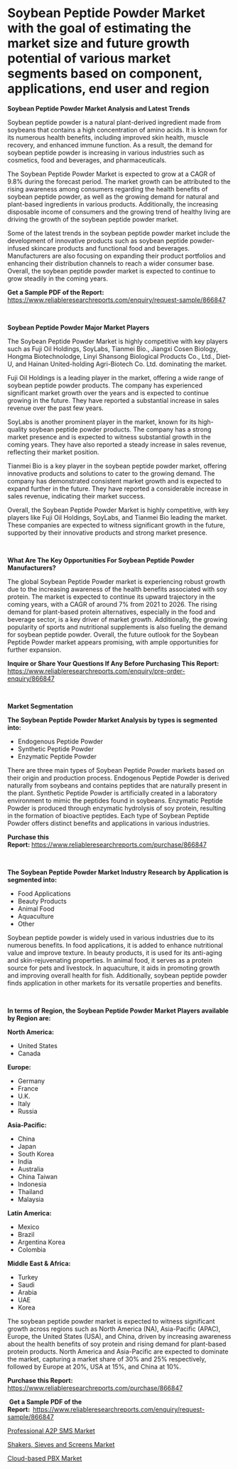 <p><h1>Soybean Peptide Powder Market with the goal of estimating the market size and future growth potential of various market segments based on component, applications, end user and region</h1></p><p><strong>Soybean Peptide Powder Market Analysis and Latest Trends</strong></p>
<p><p>Soybean peptide powder is a natural plant-derived ingredient made from soybeans that contains a high concentration of amino acids. It is known for its numerous health benefits, including improved skin health, muscle recovery, and enhanced immune function. As a result, the demand for soybean peptide powder is increasing in various industries such as cosmetics, food and beverages, and pharmaceuticals.</p><p>The Soybean Peptide Powder Market is expected to grow at a CAGR of 9.8% during the forecast period. The market growth can be attributed to the rising awareness among consumers regarding the health benefits of soybean peptide powder, as well as the growing demand for natural and plant-based ingredients in various products. Additionally, the increasing disposable income of consumers and the growing trend of healthy living are driving the growth of the soybean peptide powder market.</p><p>Some of the latest trends in the soybean peptide powder market include the development of innovative products such as soybean peptide powder-infused skincare products and functional food and beverages. Manufacturers are also focusing on expanding their product portfolios and enhancing their distribution channels to reach a wider consumer base. Overall, the soybean peptide powder market is expected to continue to grow steadily in the coming years.</p></p>
<p><strong>Get a Sample PDF of the Report:&nbsp;</strong> <a href="https://www.reliableresearchreports.com/enquiry/request-sample/866847">https://www.reliableresearchreports.com/enquiry/request-sample/866847</a></p>
<p>&nbsp;</p>
<p><strong>Soybean Peptide Powder Major Market Players</strong></p>
<p><p>The Soybean Peptide Powder Market is highly competitive with key players such as Fuji Oil Holdings, SoyLabs, Tianmei Bio., Jiangxi Cosen Biology, Hongma Biotechnolodge, Linyi Shansong Biological Products Co., Ltd., Diet-U, and Hainan United-holding Agri-Biotech Co. Ltd. dominating the market.</p><p>Fuji Oil Holdings is a leading player in the market, offering a wide range of soybean peptide powder products. The company has experienced significant market growth over the years and is expected to continue growing in the future. They have reported a substantial increase in sales revenue over the past few years.</p><p>SoyLabs is another prominent player in the market, known for its high-quality soybean peptide powder products. The company has a strong market presence and is expected to witness substantial growth in the coming years. They have also reported a steady increase in sales revenue, reflecting their market position.</p><p>Tianmei Bio is a key player in the soybean peptide powder market, offering innovative products and solutions to cater to the growing demand. The company has demonstrated consistent market growth and is expected to expand further in the future. They have reported a considerable increase in sales revenue, indicating their market success.</p><p>Overall, the Soybean Peptide Powder Market is highly competitive, with key players like Fuji Oil Holdings, SoyLabs, and Tianmei Bio leading the market. These companies are expected to witness significant growth in the future, supported by their innovative products and strong market presence.</p></p>
<p>&nbsp;</p>
<p><strong>What Are The Key Opportunities For Soybean Peptide Powder Manufacturers?</strong></p>
<p><p>The global Soybean Peptide Powder market is experiencing robust growth due to the increasing awareness of the health benefits associated with soy protein. The market is expected to continue its upward trajectory in the coming years, with a CAGR of around 7% from 2021 to 2026. The rising demand for plant-based protein alternatives, especially in the food and beverage sector, is a key driver of market growth. Additionally, the growing popularity of sports and nutritional supplements is also fueling the demand for soybean peptide powder. Overall, the future outlook for the Soybean Peptide Powder market appears promising, with ample opportunities for further expansion.</p></p>
<p><strong>Inquire or Share Your Questions If Any Before Purchasing This Report:</strong> <a href="https://www.reliableresearchreports.com/enquiry/pre-order-enquiry/866847">https://www.reliableresearchreports.com/enquiry/pre-order-enquiry/866847</a></p>
<p>&nbsp;</p>
<p><strong>Market Segmentation</strong></p>
<p><strong>The Soybean Peptide Powder Market Analysis by types is segmented into:</strong></p>
<p><ul><li>Endogenous Peptide Powder</li><li>Synthetic Peptide Powder</li><li>Enzymatic Peptide Powder</li></ul></p>
<p><p>There are three main types of Soybean Peptide Powder markets based on their origin and production process. Endogenous Peptide Powder is derived naturally from soybeans and contains peptides that are naturally present in the plant. Synthetic Peptide Powder is artificially created in a laboratory environment to mimic the peptides found in soybeans. Enzymatic Peptide Powder is produced through enzymatic hydrolysis of soy protein, resulting in the formation of bioactive peptides. Each type of Soybean Peptide Powder offers distinct benefits and applications in various industries.</p></p>
<p><strong>Purchase this Report:&nbsp;</strong><a href="https://www.reliableresearchreports.com/purchase/866847">https://www.reliableresearchreports.com/purchase/866847</a></p>
<p>&nbsp;</p>
<p><strong>The Soybean Peptide Powder Market Industry Research by Application is segmented into:</strong></p>
<p><ul><li>Food Applications</li><li>Beauty Products</li><li>Animal Food</li><li>Aquaculture</li><li>Other</li></ul></p>
<p><p>Soybean peptide powder is widely used in various industries due to its numerous benefits. In food applications, it is added to enhance nutritional value and improve texture. In beauty products, it is used for its anti-aging and skin-rejuvenating properties. In animal food, it serves as a protein source for pets and livestock. In aquaculture, it aids in promoting growth and improving overall health for fish. Additionally, soybean peptide powder finds application in other markets for its versatile properties and benefits.</p></p>
<p>&nbsp;</p>
<p><strong>In terms of Region, the Soybean Peptide Powder Market Players available by Region are:</strong></p>
<p>
    <p> <strong> North America: </strong>
        <ul>
            <li>United States</li>
            <li>Canada</li>
        </ul>
        </p> 
    <p> <strong> Europe: </strong>
        <ul>
            <li>Germany</li>
            <li>France</li>
            <li>U.K.</li>
            <li>Italy</li>
            <li>Russia</li>
        </ul>
        </p> 
    <p> <strong> Asia-Pacific: </strong>
        <ul>
            <li>China</li>
            <li>Japan</li>
            <li>South Korea</li>
            <li>India</li>
            <li>Australia</li>
            <li>China Taiwan</li>
            <li>Indonesia</li>
            <li>Thailand</li>
            <li>Malaysia</li>
        </ul>
        </p> 
    <p> <strong> Latin America: </strong>
        <ul>
            <li>Mexico</li>
            <li>Brazil</li>
            <li>Argentina Korea</li>
            <li>Colombia</li>
        </ul>
        </p> 
    <p> <strong> Middle East & Africa: </strong>
        <ul>
            <li>Turkey</li>
            <li>Saudi</li>
            <li>Arabia</li>
            <li>UAE</li>
            <li>Korea</li>
        </ul>
    </p>
    </p>
<p><p>The soybean peptide powder market is expected to witness significant growth across regions such as North America (NA), Asia-Pacific (APAC), Europe, the United States (USA), and China, driven by increasing awareness about the health benefits of soy protein and rising demand for plant-based protein products. North America and Asia-Pacific are expected to dominate the market, capturing a market share of 30% and 25% respectively, followed by Europe at 20%, USA at 15%, and China at 10%.</p></p>
<p><strong>Purchase this Report: </strong><a href="https://www.reliableresearchreports.com/purchase/866847">https://www.reliableresearchreports.com/purchase/866847</a></p>
<p>&nbsp;<strong>Get a Sample PDF of the Report:&nbsp;&nbsp;</strong><a href="https://www.reliableresearchreports.com/enquiry/request-sample/866847">https://www.reliableresearchreports.com/enquiry/request-sample/866847</a></p>
<p><strong></strong></p>
<p><p><a href="https://view.publitas.com/reportprime-1/professional-a2p-sms-market-offers-provide-insightful-data-for-the-time-period-from-2024-to-2031-and-also-provide-analysis-based-on-application-type-and-region/">Professional A2P SMS Market</a></p><p><a href="https://view.publitas.com/reportprime-1/shakers-sieves-and-screens-market-analysis-and-market-size-global-industry-overview-market-segmentation-and-forecast-2024-to-2031/">Shakers, Sieves and Screens Market</a></p><p><a href="https://view.publitas.com/reportprime-1/cloud-based-pbx-market-size-focuses-on-market-dynamics-in-depth-analysis-and-future-projections-of-its-market-forecasted-for-period-from-2024-to-2031/">Cloud-based PBX Market</a></p></p>